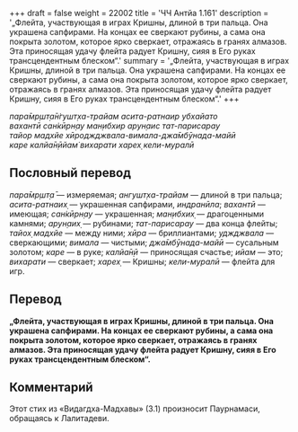 +++
draft = false
weight = 22002
title = 'ЧЧ Антйа 1.161'
description = '„Флейта, участвующая в играх Кришны, длиной в три пальца. Она украшена сапфирами. На концах ее сверкают рубины, а сама она покрыта золотом, которое ярко сверкает, отражаясь в гранях алмазов. Эта приносящая удачу флейта радует Кришну, сияя в Его руках трансцендентным блеском“.'
summary = '„Флейта, участвующая в играх Кришны, длиной в три пальца. Она украшена сапфирами. На концах ее сверкают рубины, а сама она покрыта золотом, которое ярко сверкает, отражаясь в гранях алмазов. Эта приносящая удачу флейта радует Кришну, сияя в Его руках трансцендентным блеском“.'
+++

_пара̄мр̣шт̣а̄н̇гушт̣ха-трайам асита-ратнаир убхайато  
вахантӣ сан̇кӣрн̣ау ман̣ибхир арун̣аис тат-парисарау  
тайор мадхйе хӣроджджвала-вимала-джа̄мбӯнада-майӣ  
каре калйа̄н̣ӣйам̇ вихарати харех̣ кели-муралӣ_

## Пословный перевод

_пара̄мр̣шт̣а̄_ — измеряемая; _ангушт̣ха_\-_трайам_ — длиной в три пальца; _асита_\-_ратнаих̣_ — украшенная сапфирами, _индранӣла_; _вахантӣ_ — имеющая; _сан̇кӣрн̣ау_ — украшенная; _ман̣ибхих̣_ — драгоценными камнями; _арун̣аих̣_ — рубинами; _тат_\-_парисарау_ — два конца флейты; _тайох̣_ _мадхйе_ — между ними; _хӣра_ — бриллиантами; _уджджвала_ — сверкающими; _вимала_ — чистыми; _джа̄мбӯнада_\-_майӣ_ — сусальным золотом; _каре_ — в руке; _калйа̄н̣ӣ_ — приносящая счастье; _ийам_ — это; _вихарати_ — сверкает; _харех̣_ — Кришны; _кели_\-_муралӣ_ — флейта для игр.

## Перевод

**„Флейта, участвующая в играх Кришны, длиной в три пальца. Она украшена сапфирами. На концах ее сверкают рубины, а сама она покрыта золотом, которое ярко сверкает, отражаясь в гранях алмазов. Эта приносящая удачу флейта радует Кришну, сияя в Его руках трансцендентным блеском“.**

## Комментарий

Этот стих из «Видагдха-Мадхавы» (3.1) произносит Паурнамаси, обращаясь к Лалитадеви.
